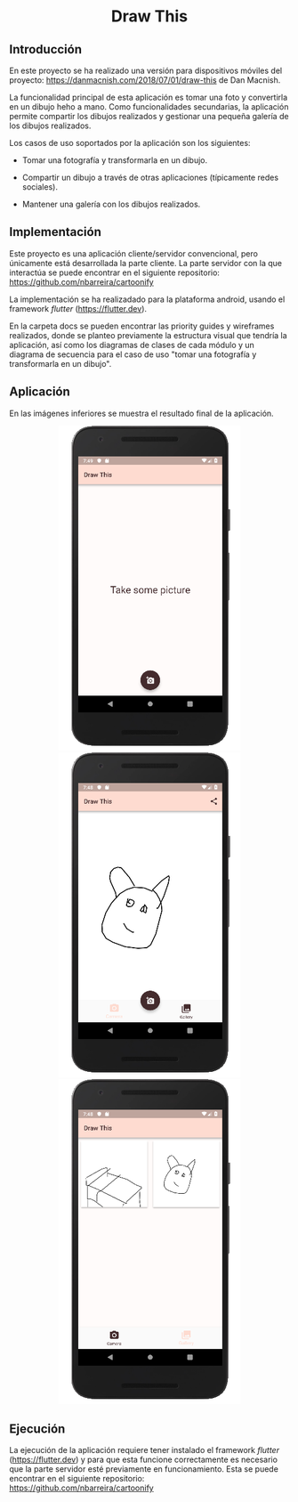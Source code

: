 <h1 align="center">Draw This</h1>

## Introducción
En este proyecto se ha realizado una versión para dispositivos móviles del proyecto: https://danmacnish.com/2018/07/01/draw-this de Dan Macnish.

La funcionalidad principal de esta aplicación es tomar una foto y convertirla en un dibujo heho a mano. Como funcionalidades secundarias, la aplicación permite compartir los dibujos realizados y gestionar una pequeña galería de los dibujos realizados.

Los casos de uso soportados por la aplicación son los siguientes:

- Tomar una fotografía y transformarla en un dibujo.

- Compartir un dibujo a través de otras aplicaciones (típicamente redes sociales).

- Mantener una galería con los dibujos realizados.

## Implementación
Este proyecto es una aplicación cliente/servidor convencional, pero únicamente está desarrollada la parte cliente. La parte servidor con la que interactúa se puede encontrar en el siguiente repositorio: https://github.com/nbarreira/cartoonify

La implementación se ha realizadado para la plataforma android, usando el framework *flutter* (https://flutter.dev).

En la carpeta docs se pueden encontrar las priority guides y wireframes realizados, donde se planteo previamente la estructura visual que tendría la aplicación, así como los diagramas de clases de cada módulo y un diagrama de secuencia para el caso de uso "tomar una fotografía y transformarla en un dibujo".

## Aplicación
En las imágenes inferiores se muestra el resultado final de la aplicación.

<div align="center">
  <img alt="Figure 1" src="img/figura1.png"/>
  <img alt="Figure 2" src="img/figura2.png"/>
  <img alt="Figure 2" src="img/figura3.png"/>
</div>

## Ejecución
La ejecución de la aplicación requiere tener instalado el framework *flutter* (https://flutter.dev) y para que esta funcione correctamente es necesario que la parte servidor esté previamente en funcionamiento. Esta se puede encontrar en el siguiente repositorio: https://github.com/nbarreira/cartoonify
